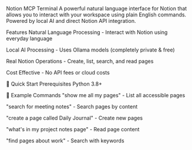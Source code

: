  Notion MCP Terminal
A powerful natural language interface for Notion that allows you to interact with your workspace using plain English commands. Powered by local AI and direct Notion API integration.

 
Features
Natural Language Processing - Interact with Notion using everyday language

Local AI Processing - Uses Ollama models (completely private & free)

Real Notion Operations - Create, list, search, and read pages

Cost Effective - No API fees or cloud costs

🎯 Quick Start
Prerequisites
Python 3.8+

💬 Example Commands
"show me all my pages" - List all accessible pages

"search for meeting notes" - Search pages by content

"create a page called Daily Journal" - Create new pages

"what's in my project notes page" - Read page content

"find pages about work" - Search with keywords
